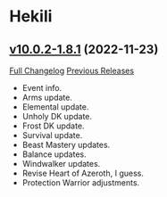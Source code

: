 # Hekili

## [v10.0.2-1.8.1](https://github.com/Hekili/hekili/tree/v10.0.2-1.8.1) (2022-11-23)
[Full Changelog](https://github.com/Hekili/hekili/compare/v10.0.2-1.8...v10.0.2-1.8.1) [Previous Releases](https://github.com/Hekili/hekili/releases)

- Event info.  
- Arms update.  
- Elemental update.  
- Unholy DK update.  
- Frost DK update.  
- Survival update.  
- Beast Mastery updates.  
- Balance updates.  
- Windwalker updates.  
- Revise Heart of Azeroth, I guess.  
- Protection Warrior adjustments.  
